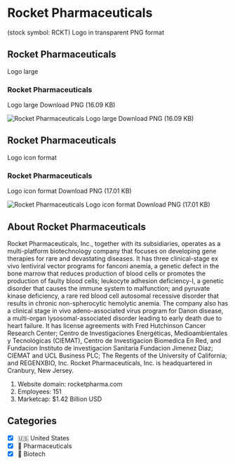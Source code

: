 # Rocket Pharmaceuticals
 (stock symbol: RCKT) Logo in transparent PNG format

## Rocket Pharmaceuticals
 Logo large

### Rocket Pharmaceuticals
 Logo large Download PNG (16.09 KB)

![Rocket Pharmaceuticals
 Logo large Download PNG (16.09 KB)](/img/orig/RCKT_BIG-f6836dac.png)

## Rocket Pharmaceuticals
 Logo icon format

### Rocket Pharmaceuticals
 Logo icon format Download PNG (17.01 KB)

![Rocket Pharmaceuticals
 Logo icon format Download PNG (17.01 KB)](/img/orig/RCKT-44e5e666.png)

## About Rocket Pharmaceuticals


Rocket Pharmaceuticals, Inc., together with its subsidiaries, operates as a multi-platform biotechnology company that focuses on developing gene therapies for rare and devastating diseases. It has three clinical-stage ex vivo lentiviral vector programs for fanconi anemia, a genetic defect in the bone marrow that reduces production of blood cells or promotes the production of faulty blood cells; leukocyte adhesion deficiency-I, a genetic disorder that causes the immune system to malfunction; and pyruvate kinase deficiency, a rare red blood cell autosomal recessive disorder that results in chronic non-spherocytic hemolytic anemia. The company also has a clinical stage in vivo adeno-associated virus program for Danon disease, a multi-organ lysosomal-associated disorder leading to early death due to heart failure. It has license agreements with Fred Hutchinson Cancer Research Center; Centro de Investigaciones Energéticas, Medioambientales y Tecnológicas (CIEMAT), Centro de Investigacion Biomedica En Red, and Fundacion Instituto de investigacion Sanitaria Fundacion Jimenez Diaz; CIEMAT and UCL Business PLC; The Regents of the University of California; and REGENXBIO, Inc. Rocket Pharmaceuticals, Inc. is headquartered in Cranbury, New Jersey.

1. Website domain: rocketpharma.com
2. Employees: 151
3. Marketcap: $1.42 Billion USD


## Categories
- [x] 🇺🇸 United States
- [x] 💊 Pharmaceuticals
- [x] 🧬 Biotech
